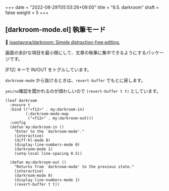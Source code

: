 +++
date = "2022-08-29T05:53:26+09:00"
title = "6.5. darkroom"
draft = false
weight = 5
+++

## [darkroom-mode.el] 執筆モード
🔗 [joaotavora/darkroom: Simple distraction-free editing.](https://github.com/joaotavora/darkroom)

画面の余計な項目を最小限にして、文章の執筆に集中できるようにするパッケージです。

[F12] キーで IN/OUT をトグルしています。

`darkroom-mode` から抜けるときは、`revert-buffer` でもとに戻します。

`yes/no`確認を聞かれるのが煩わしいので `(revert-buffer t t)` としています。

```elisp
(leaf darkroom
  :ensure t
  :bind (("<f12>" . my:darkroom-in)
		 (:darkroom-mode-map
		  ("<f12>" . my:darkroom-out)))
  :config
  (defun my:darkroom-in ()
	"Enter to the `darkroom-mode'."
	(interactive)
	(diff-hl-mode 0)
	(display-line-numbers-mode 0)
	(darkroom-mode 1)
	(setq-local line-spacing 0.5))

  (defun my:darkroom-out ()
	"Returns from `darkroom-mode' to the previous state."
	(interactive)
	(darkroom-mode 0)
	(display-line-numbers-mode 1)
	(revert-buffer t t))
```
